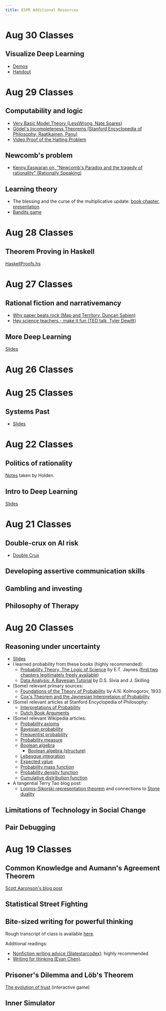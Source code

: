 ```yaml
---
title: ESPR Additional Resources
---
```


# Aug 30 Classes

## Visualize Deep Learning

* [Demos](http://dl.espr.cf)
* [Handout](https://docs.google.com/document/d/1NXgaTRWaUvqbuCy-wMWsndqfQugJdFQtmdrjIo2HFTE/edit?usp=sharing)

# Aug 29 Classes

## Computability and logic

* [Very Basic Model Theory (LessWrong, Nate Soares)](http://lesswrong.com/lw/ixn/very_basic_model_theory/)
* [Gödel's Incompleteness Theorems (Stanford Encyclopedia of Philosophy, Raatikainen, Panu)](https://plato.stanford.edu/entries/goedel-incompleteness/)
* [Video Proof of the Halting Problem](https://www.youtube.com/watch?v=92WHN-pAFCs)

## Newcomb's problem

* [Kenny Easwaran on, "Newcomb's Paradox and the tragedy of rationality" (Rationally Speaking)](http://rationallyspeakingpodcast.org/show/rs140-kenny-easwaran-on-newcombs-paradox-and-the-tragedy-of.html)


## Learning theory

* The blessing and the curse of the multiplicative update: [book chapter](https://users.soe.ucsc.edu/~manfred/pubs/B1.pdf), [presentation](https://users.soe.ucsc.edu/~manfred/pubs/B1talk.pdf).
* [Bandits game](tiny.cc/banditgame)

# Aug 28 Classes

## Theorem Proving in Haskell

[HaskellProofs.hs](HaskellProofs.hs)

# Aug 27 Classes

## Rational fiction and narrativemancy

* [Why paper beats rock (Map and Territory, Duncan Sabien)](https://mapandterritory.org/narrativemancy-101-why-paper-beats-rock-bc25bc1147b6?gi=e8613b798a30)
* [Hey science teachers - make it fun (TED talk, Tyler Dewitt)](https://www.ted.com/talks/tyler_dewitt_hey_science_teachers_make_it_fun/transcript)

## More Deep Learning

[Slides](https://docs.google.com/presentation/d/1088U1EGjZml94yWafz5DoEmXNhQqfAdrGIm7tKVJEhk/edit?usp=sharing)

# Aug 26 Classes

# Aug 25 Classes

## Systems Past

* [Slides](https://docs.google.com/presentation/d/1QxLy0IV9EpSJRgiYXkji-vsHrl34wtS1_P-ReYekqbg/edit?usp=sharing)

# Aug 22 Classes

## Politics of rationality

[Notes](https://workflowy.com/s/BeBJ.RQeeAwU3my) taken by Holden.

## Intro to Deep Learning

[Slides](https://docs.google.com/presentation/d/14_SVK5SPKTXp3VhxlR_il_jczhNzsksNA-K7WXRjz1g/edit?usp=sharing)

# Aug 21 Classes

## Double-crux on AI risk
* [Double Crux](http://lesswrong.com/lw/o6p/double_crux_a_strategy_for_resolving_disagreement/)

## Developing assertive communication skills

## Gambling and investing

## Philosophy of Therapy

# Aug 20 Classes 

## Reasoning under uncertainty

* [Slides](/ruu.pdf)
* I learned probability from these books (highly recommended):
    - [Probability Theory, The Logic of Science](https://en.wikipedia.org/wiki/Special:BookSources/0-521-59271-2) by E.T. Jaynes ([first two chapters legitimately freely available](http://bayes.wustl.edu/etj/prob/book.pdf))
    - [Data Analysis: A Bayesian Tutorial](https://en.wikipedia.org/wiki/Special:BookSources?isbn=978-0198568322) by D.S. Sivia and J. Skilling
* (Some) relevant primary sources:
    - [Foundations of the Theory of Probability](https://pdfs.semanticscholar.org/c3e1/51f71168a5f348bdebfde11752ca603fa6d0.pdf) by A.N. Kolmogorov, 1933
    - [Cox's Theorem and the Jaynesian Interpretaion of Probability](https://arxiv.org/pdf/1507.06597.pdf)
* (Some) relevant articles at Stanford Encyclopedia of Philosophy:
    - [Interpretations of Probability](https://plato.stanford.edu/entries/probability-interpret/)
    - [Dutch Book Arguments](https://plato.stanford.edu/entries/dutch-book/)
* (Some) relevant Wikipedia articles:
    - [Probability axioms](https://en.wikipedia.org/wiki/Probability_axioms)
    - [Bayesian probability](https://en.wikipedia.org/wiki/Bayesian_probability)
    - [Frequentist probability](https://en.wikipedia.org/wiki/Frequentist_probability#Definition)
    - [Probability measure](https://en.wikipedia.org/wiki/Probability_measure)
    - [Boolean algebra](https://en.wikipedia.org/wiki/Boolean_algebra)
        - [Boolean algebra (structure)](https://en.wikipedia.org/wiki/Boolean_algebra_(structure))
    - [Lebesgue integration](https://en.wikipedia.org/wiki/Lebesgue_integration#Measure_theory)
    - [Expected value](https://en.wikipedia.org/wiki/Expected_value#General_case)
    - [Probability mass function](https://en.wikipedia.org/wiki/Probability_mass_function)
    - [Probability density function](https://en.wikipedia.org/wiki/Probability_density_function#Formal_definition)
    - [Cumulative distribution function](https://en.wikipedia.org/wiki/Cumulative_distribution_function#Definition)
* A tangential Terry Tao blog post:
    - [Loomis-Sikorski representation theorem](https://terrytao.wordpress.com/2009/01/12/245b-notes-1-the-stone-and-loomis-sikorski-representation-theorems-optional/) and connections to [Stone duality](https://en.wikipedia.org/wiki/Stone_duality)

## Limitations of Technology in Social Change

## Pair Debugging

# Aug 19 Classes

## Common Knowledge and Aumann's Agreement Theorem

[Scott Aaronson's blog post](http://www.scottaaronson.com/blog/?p=2410)

## Statistical Street Fighting

## Bite-sized writing for powerful thinking

Rough transcript of class is available [here](http://holdenlee.github.io/Bite-sized%20writing%20for%20powerful%20thinking.html). 

Additional readings:

* [Nonfiction writing advice (Slatestarcodex)](http://slatestarcodex.com/2016/02/20/writing-advice/): highly recommended
* [Writing for thinking (Evan Chen)](https://usamo.wordpress.com/2015/03/14/writing/).

## Prisoner's Dilemma and Löb's Theorem

[The evolution of trust](http://ncase.me/trust/) (interactive game)

## Inner Simulator
